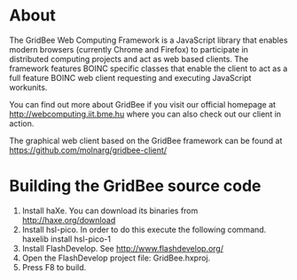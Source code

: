 About
=====

The GridBee Web Computing Framework is a JavaScript library that enables modern browsers (currently Chrome and Firefox) to participate in distributed computing projects and act as web based clients. The framework features BOINC specific classes that enable the client to act as a full feature BOINC web client requesting and executing JavaScript workunits.

You can find out more about GridBee if you visit our official homepage at http://webcomputing.iit.bme.hu where you can also check out our client in action.

The graphical web client based on the GridBee framework can be found at https://github.com/molnarg/gridbee-client/


Building the GridBee source code
================================

1. Install haXe. You can download its binaries from http://haxe.org/download
2. Install hsl-pico. In order to do this execute the following command.
        haxelib install hsl-pico-1
3. Install FlashDevelop. See http://www.flashdevelop.org/
4. Open the FlashDevelop project file: GridBee.hxproj.
5. Press F8 to build.
